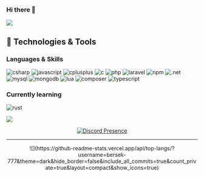 ### Hi there 👋
![](https://komarev.com/ghpvc/?username=bersek-777&color=blueviolet)

## 🚀 Technologies & Tools
### Languages & Skills

![csharp](https://img.shields.io/badge/csharp-black?style=flat-square&logo=csharp&logoColor=purple)
![javascript](https://img.shields.io/badge/javascript-black?style=flat-square&logo=javascript)
![cplusplus](https://img.shields.io/badge/c++-black?style=flat-square&logo=cplusplus&logoColor=blue)
![c](https://img.shields.io/badge/c-black?style=flat-square&logo=c&logoColor=blue)
![php](https://img.shields.io/badge/php-black?style=flat-square&logo=php&logoColor=blue)
![laravel](https://img.shields.io/badge/Laravel-black?style=flat-square&logo=laravel&logoColor=blue)
![npm](https://img.shields.io/badge/npm-black?style=flat-square&logo=npm&logoColor=blue)
![.net](https://img.shields.io/badge/.NET-black?style=flat-square&logo=.net&logoColor=blue)
![mysql](https://img.shields.io/badge/Mysql-black?style=flat-square&logo=mysql&logoColor=blue)
![mongodb](https://img.shields.io/badge/MongoDB-black?style=flat-square&logo=mongodb&logoColor=blue)
![lua](https://img.shields.io/badge/Lua-black?style=flat-square&logo=lua&logoColor=blue)
![composer](https://img.shields.io/badge/Composer-black?style=flat-square&logo=composer&logoColor=blue)
![typescript](https://img.shields.io/badge/Typescript-black?style=flat-square&logo=typescript&logoColor=blue)


### Currently learning
![rust](https://img.shields.io/badge/rust-black?style=flat-square&logo=rust&logoColor=blue)

![](https://github-readme-stats.vercel.app/api?username=bersek-777&show_icons=true&theme=radical)
<div align="center" width="50">

[![Discord Presence](https://lanyard.cnrad.dev/api/1000721482369994785)](https://discord.com/users/1000721482369994785)

<hr>
<div align="center" width="50">
![](https://github-readme-stats.vercel.app/api/top-langs/?username=bersek-777&theme=dark&hide_border=false&include_all_commits=true&count_private=true&layout=compact&show_icons=true)
